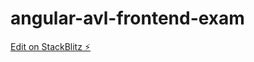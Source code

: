 # angular-avl-frontend-exam

[Edit on StackBlitz ⚡️](https://stackblitz.com/edit/angular-avl-frontend-exam)